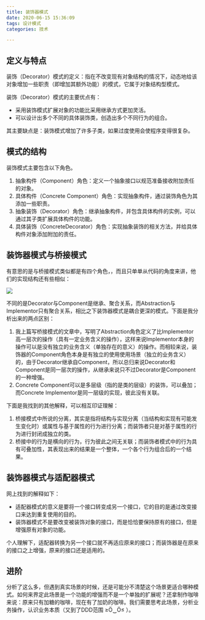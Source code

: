 ```yaml
---
title: 装饰器模式  
date: 2020-06-15 15:36:09  
tags: 设计模式  
categories: 技术

---
```

## 定义与特点
装饰（Decorator）模式的定义：指在不改变现有对象结构的情况下，动态地给该对象增加一些职责（即增加其额外功能）的模式，它属于对象结构型模式。

装饰（Decorator）模式的主要优点有：

- 采用装饰模式扩展对象的功能比采用继承方式更加灵活。
- 可以设计出多个不同的具体装饰类，创造出多个不同行为的组合。

其主要缺点是：装饰模式增加了许多子类，如果过度使用会使程序变得很复杂。

## 模式的结构
装饰模式主要包含以下角色。

1. 抽象构件（Component）角色：定义一个抽象接口以规范准备接收附加责任的对象。
2. 具体构件（Concrete    Component）角色：实现抽象构件，通过装饰角色为其添加一些职责。
3. 抽象装饰（Decorator）角色：继承抽象构件，并包含具体构件的实例，可以通过其子类扩展具体构件的功能。
4. 具体装饰（ConcreteDecorator）角色：实现抽象装饰的相关方法，并给具体构件对象添加附加的责任。

<!-- more -->

## 装饰器模式与桥接模式
有意思的是与桥接模式类似都是有四个角色，，而且只单单从代码的角度来讲，他们的实现结构还有些相似：

![](https://s1.ax1x.com/2020/06/15/N9q5kT.png)

不同的是Decorator与Component是继承、聚合关系，而Abstraction与Implementor只有聚合关系，相比之下装饰器模式是耦合更深的模式。下面是我分析出来的两点区别：

1. 我上篇写桥接模式的文章中，写明了Abstraction角色定义了比Implementor高一层次的操作（具有一定业务含义的操作），这样来说Implementor本身的操作可以是没有独立的业务含义（单独存在的意义）的操作。而相较来说，装饰器的Component角色本身是有独立的使用使用场景（独立的业务含义）的，由于Decorator继承自Component，所以总归来说Decorator和Component是同一层次的操作，从继承来说只不过Decorator是Component的一种增强。
2. Concrete Component可以是多层级（指的是类的层级）的装饰，可以叠加；而Concrete Implementor是同一层级的实现，彼此没有关联。

下面是我找到的其他解释，可以相互印证理解：

1. 桥接模式中所说的分离，其实是指将结构与实现分离（当结构和实现有可能发生变化时）或属性与基于属性的行为进行分离；而装饰者只是对基于属性的行为进行封闭成独立的类。
2. 桥接中的行为是横向的行为，行为彼此之间无关联；而装饰者模式中的行为具有可叠加性，其表现出来的结果是一个整体，一个各个行为组合后的一个结果。

## 装饰器模式与适配器模式
网上找到的解释如下：

- 适配器模式的意义是要将一个接口转变成另一个接口，它的目的是通过改变接口来达到重复使用的目的。
- 装饰器模式不是要改变被装饰对象的接口，而是恰恰要保持原有的接口，但是增强原有对象的功能。

个人理解下，适配器转换为另一个接口就不再适应原来的接口；而装饰器是在原来的接口之上增强，原来的接口还是适用的。

## 进阶
分析了这么多，但遇到真实场景的时候，还是可能分不清楚这个场景更适合哪种模式。如何来界定此场景是一个功能的增强而不是一个单独的扩展呢？还拿制作咖啡来说：原来只有加糖的咖啡，现在有了加奶的咖啡。我们需要思考此场景，分析业务操作，认识业务本质（又到了DDD范围 ≥Ö‿Ö≤ ）。
